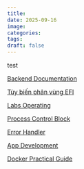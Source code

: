 ```yaml
---
title:
date: 2025-09-16
image:
categories:
tags:
draft: false
---
```


test

<!--more-->

[Backend Documentation](posts/docs/)

[Tùy biến phân vùng EFI](posts/windows/)

[Labs Operating](posts/system/)

[Process Control Block](posts/system/)

[Error Handler](posts/ssh/)

[App Development](posts/environment/)

[Docker Practical Guide](posts/docker/)